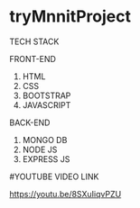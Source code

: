 # tryMnnitProject




TECH STACK

FRONT-END

1) HTML
2) CSS
3) BOOTSTRAP
4) JAVASCRIPT



BACK-END

1) MONGO DB
2) NODE JS
3) EXPRESS JS



#YOUTUBE VIDEO LINK

https://youtu.be/8SXuIiqvPZU
